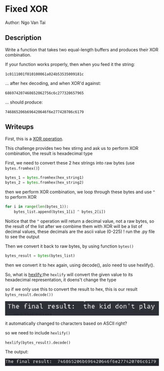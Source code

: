 # Fixed XOR
Author: Ngo Van Tai

## Description
Write a function that takes two equal-length buffers and produces their XOR combination.

If your function works properly, then when you feed it the string:

`1c0111001f010100061a024b53535009181c`

... after hex decoding, and when XOR'd against:

`686974207468652062756c6c277320657965`

... should produce:

`746865206b696420646f6e277420706c6179`

## Writeups

First, this is a [XOR operation](https://en.wikipedia.org/wiki/Exclusive_or). 

This challenge provides two hex stirng and ask us to perform XOR combination, the result is hexadecimal type

First, we need to convert these 2 hex strings into raw bytes (use `bytes.fromhex()`)

```python
bytes_1 = bytes.fromhex(hex_string1)
bytes_2 = bytes.fromhex(hex_string2)
```

then we perform XOR combination, we loop through these bytes and use `^` to perform XOR

```python
for i in range(len(bytes_1)):
    bytes_list.append(bytes_1[i] ^ bytes_2[i])
```

Noitice that the `^` operation will return a decimal value, not a raw bytes, so the result of the list after we combime them with XOR will be a list of decimal values, these decimals are the ascii value (0-225) ! run the .py file to see the output


Then we convert it back to raw bytes, by using function `bytes()`

```python
bytes_result = bytes(bytes_list)
```

then we convert it to hex again, using decode(), aslo need to use hexlify().

So, what is [hexlify](https://docs.alchemy.com/reference/hexlify),the  `hexlify` will convert the given value to its hexadecimal representation, it doens't change the type

so if we only use this to convert the result to hex, this is our result
`bytes_result.decode())`

![Alt text](image.png)

it automatically changed to characters based on ASCII right?

so we need to include `hexlify()`

`hexlify(bytes_result).decode()`

The output:

![Alt text](image-1.png)